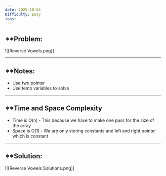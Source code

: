 ```yaml
---
date: 2025-10-03
Difficulty: Easy
tags:
---
```

## **Problem: 

![[Reverse Vowels.png]]

---

## **Notes: 
- Use two pointer 
- Use temp variables to solve 

--- 

## **Time and Space Complexity 
- Time is O(n) - This because we have to make one pass for the size of the array 
- Space is O(1) - We are only storing constants and left and right pointer which is constant

---

## **Solution: 

![[Reverse Vowels Solutions.png]]
